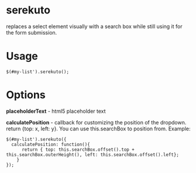serekuto
========

replaces a select element visually with a search box while still using it for the form submission.

Usage
========

```
$(#my-list').serekuto();
```

Options
========

**placeholderText** - html5 placeholder text

**calculatePosition** - callback for customizing the position of the dropdown. return {top: x, left: y}. You can use this.searchBox to position from. Example:
```
$(#my-list').serekuto({
  calculatePosition: function(){
	  return { top: this.searchBox.offset().top + this.searchBox.outerHeight(), left: this.searchBox.offset().left};
	}
});
```

